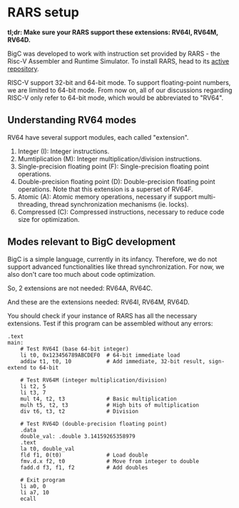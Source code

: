 # RARS setup 
**tl;dr: Make sure your RARS support these extensions: RV64I, RV64M, RV64D.**

BigC was developed to work with instruction set provided by RARS - the Risc-V Assembler and Runtime Simulator. To install RARS, head to its [active repository](https://github.com/TheThirdOne/rars). 

RISC-V support 32-bit and 64-bit mode. To support floating-point numbers, we are limited to 64-bit mode. From now on, all of our discussions regarding RISC-V only refer to 64-bit mode, which would be abbreviated to "RV64". 

## Understanding RV64 modes 
RV64 have several support modules, each called "extension". 
1. Integer (I): Integer instructions. 
2. Mumtiplication (M): Integer multiplication/division instructions.  
3. Single-precision floating point (F): Single-precision floating point operations.
4. Double-precision floating point (D): Double-precision floating point operations. Note that this extension is a superset of RV64F. 
5. Atomic (A): Atomic memory operations, necessary if support multi-threading, thread synchronization mechanisms (ie. locks). 
6. Compressed (C): Compressed instructions, necessary to reduce code size for optimization. 

## Modes relevant to BigC development 
BigC is a simple language, currently in its infancy. Therefore, we do not support advanced functionalities like thread synchronization. For now, we also don't care too much about code optimization. 

So, 2 extensions are not needed: RV64A, RV64C. 

And these are the extensions needed: RV64I, RV64M, RV64D. 

You should check if your instance of RARS has all the necessary extensions. Test if this program can be assembled without any errors: 

```
.text
main:
    # Test RV64I (base 64-bit integer)
    li t0, 0x123456789ABCDEF0  # 64-bit immediate load
    addiw t1, t0, 10           # Add immediate, 32-bit result, sign-extend to 64-bit
    
    # Test RV64M (integer multiplication/division)
    li t2, 5
    li t3, 7
    mul t4, t2, t3             # Basic multiplication
    mulh t5, t2, t3            # High bits of multiplication
    div t6, t3, t2             # Division
    
    # Test RV64D (double-precision floating point)
    .data
    double_val: .double 3.14159265358979
    .text
    la t0, double_val
    fld f1, 0(t0)              # Load double
    fmv.d.x f2, t0             # Move from integer to double
    fadd.d f3, f1, f2          # Add doubles
    
    # Exit program
    li a0, 0
    li a7, 10
    ecall
```